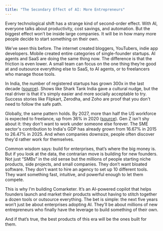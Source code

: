 ```yaml
---
title: "The Secondary Effect of AI: More Entrepreneurs"
---
```


Every technological shift has a strange kind of second-order effect. With AI, everyone talks about productivity, cost savings, and automation. But the biggest effect won’t be inside large companies. It will be in how many more people decide to start something on their own.

We’ve seen this before. The internet created bloggers, YouTubers, indie app developers. Mobile created entire categories of single-founder startups. AI agents and SaaS are doing the same thing now. The difference is that the friction is even lower. A small team can focus on the one thing they’re good at and outsource everything else to SaaS, to AI agents, or to freelancers who manage those tools.

In India, the number of registered startups has grown 300x in the last decade ([source](https://www.pib.gov.in/PressReleasePage.aspx?PRID=2098452)). Shows like Shark Tank India gave a cultural nudge, but the real driver is that it's simply easier and more socially acceptable to try. Success stories like Flipkart, Zerodha, and Zoho are proof that you don't need to follow the safe path.

Globally, the same pattern holds. By 2027, more than half the US workforce is expected to freelance, up from 36% in 2020 ([source](https://www.score.org/resource/blog-post/state-freelancing-america)). Gen Z isn't shy about it: they don't want to work under someone else forever. The SME sector's contribution to India's GDP has already grown from 16.67% in 2015 to 26.47% in 2025. And when companies downsize, people often discover they'd rather work for themselves.

Common wisdom says: build for enterprises, that’s where the big money is. But if you look at the data, the contrarian move is building for new founders. Not just “SMBs” in the old sense but the millions of people starting niche products, side projects, and small companies. They don’t want bloated software. They don’t want to hire an agency to set up 10 different tools. They want something fast, intuitive, and powerful enough to let them compete.

This is why I’m building Comarketer. It’s an AI-powered copilot that helps founders launch and market their products without having to stitch together a dozen tools or outsource everything. The bet is simple: the next five years won’t just be about enterprises adopting AI. They’ll be about millions of new entrepreneurs who finally have the leverage to build something of their own.

And if that’s true, the best products of this era will be the ones built for them.